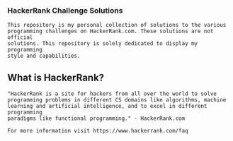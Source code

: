 ### HackerRank Challenge Solutions

    This repository is my personal collection of solutions to the various
    programming challenges on HackerRank.com. These solutions are not official
    solutions. This repository is solely dedicated to display my programming
    style and capabilities.  

## What is HackerRank?

    "HackerRank is a site for hackers from all over the world to solve
    programming problems in different CS domains like algorithms, machine
    learning and artificial intelligence, and to excel in different programming
    paradigms like functional programming." - HackerRank.com

    For more information visit https://www.hackerrank.com/faq
